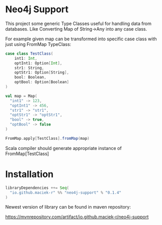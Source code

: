 # Neo4j Support

This project some generic Type Classes useful for handling data from databases.
Like Converting Map of String->Any into any case class.

For example given map can be transformed into specific case class with just using FromMap TypeClass:
```scala
case class TestClass(
    int1: Int,
    optInt1: Option[Int],
    str1: String,
    optStr1: Option[String],
    bool: Boolean,
    optBool: Option[Boolean]
)

val map = Map(
  "int1" -> 123,
  "optInt1" -> 456,
  "str1" -> "str1",
  "optStr1" -> "optStr1",
  "bool" -> true,
  "optBool" -> false
)

FromMap.apply[TestClass].fromMap(map)
```

Scala compiler should generate appropriate instance of FromMap[TestClass]

# Installation
```scala
libraryDependencies ++= Seq(
  "io.github.maciek-r" %% "neo4j-support" % "0.1.4"
)
```

Newest version of library can be found in maven repository:

https://mvnrepository.com/artifact/io.github.maciek-r/neo4j-support